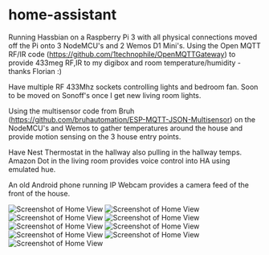 # home-assistant
Running Hassbian on a Raspberry Pi 3 with all physical connections moved off the Pi onto 3 NodeMCU's and 2 Wemos D1 Mini's. Using the Open MQTT RF/IR code (https://github.com/1technophile/OpenMQTTGateway) to provide 433meg RF,IR to my digibox and room temperature/humidity - thanks Florian :)

Have multiple RF 433Mhz sockets controlling lights and bedroom fan. Soon to be moved on Sonoff's once I get new living room lights.

Using the multisensor code from Bruh (https://github.com/bruhautomation/ESP-MQTT-JSON-Multisensor) on the NodeMCU's and Wemos to gather temperatures around the house and provide motion sensing on the 3 house entry points. 

Have Nest Thermostat in the hallway also pulling in the hallway temps. Amazon Dot in the living room provides voice control into HA using emulated hue.

An old Android phone running IP Webcam provides a camera feed of the front of the house.


![Screenshot of Home View](https://raw.githubusercontent.com/BertrumUK/home-assistant/master2/Screenshots/main%20page.png)
![Screenshot of Home View](https://raw.githubusercontent.com/BertrumUK/home-assistant/master2/Screenshots/travel.png)
![Screenshot of Home View](https://raw.githubusercontent.com/BertrumUK/home-assistant/master2/Screenshots/weather.png)
![Screenshot of Home View](https://github.com/BertrumUK/home-assistant/blob/Master2/Screenshots/automations.png)
![Screenshot of Home View](https://raw.githubusercontent.com/BertrumUK/home-assistant/master2/Screenshots/network.png)
![Screenshot of Home View](https://raw.githubusercontent.com/BertrumUK/home-assistant/master2/Screenshots/devices.png)
![Screenshot of Home View](https://raw.githubusercontent.com/BertrumUK/home-assistant/master2/Screenshots/fitbit.png)
![Screenshot of Home View](https://raw.githubusercontent.com/BertrumUK/home-assistant/master2/Screenshots/media%20devices.png)
![Screenshot of Home View](https://raw.githubusercontent.com/BertrumUK/home-assistant/master2/Screenshots/tv%20remote.png)

